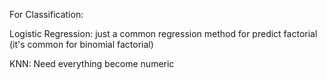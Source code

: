 For Classification:

Logistic Regression: just a common regression method for 
	predict factorial (it's common for binomial factorial)

KNN: Need everything become numeric

